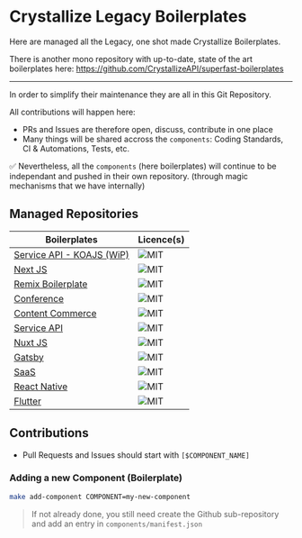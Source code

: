 # Crystallize Legacy Boilerplates

Here are managed all the Legacy, one shot made Crystallize Boilerplates.

There is another mono repository with up-to-date, state of the art boilerplates here: https://github.com/CrystallizeAPI/superfast-boilerplates 

---

In order to simplify their maintenance they are all in this Git Repository.

All contributions will happen here:
- PRs and Issues are therefore open, discuss, contribute in one place
- Many things will be shared accross the `components`: Coding Standards, CI & Automations, Tests, etc.

✅ Nevertheless, all the `components` (here boilerplates) will continue to be independant and pushed in their own repository. (through magic mechanisms that we have internally)

## Managed Repositories

| Boilerplates | Licence(s) |
| ------------ | ---------- |
| [Service API - KOAJS (WiP)](https://github.com/CrystallizeAPI/service-api-koajs) | ![MIT] |
| [Next JS](https://github.com/CrystallizeAPI/crystallize-nextjs-boilerplate) | ![MIT] |
| [Remix Boilerplate](https://github.com/CrystallizeAPI/product-storytelling-examples) | ![MIT] |
| [Conference](https://github.com/CrystallizeAPI/conference-boilerplate) | ![MIT] |
| [Content Commerce](https://github.com/CrystallizeAPI/content-commerce-boilerplate) | ![MIT] |
| [Service API](https://github.com/CrystallizeAPI/service-api-boilerplate) | ![MIT] |
| [Nuxt JS](https://github.com/CrystallizeAPI/crystallize-nuxtjs-boilerplate) | ![MIT] |
| [Gatsby](https://github.com/CrystallizeAPI/crystallize-gatsby-boilerplate) | ![MIT] |
| [SaaS](https://github.com/CrystallizeAPI/crystallize-saas-boilerplate) | ![MIT] |
| [React Native](https://github.com/CrystallizeAPI/crystallize-react-native-boilerplate) | ![MIT] |
| [Flutter](https://github.com/CrystallizeAPI/crystallize-flutter-boilerplate) | ![MIT] |

## Contributions

- Pull Requests and Issues should start with `[$COMPONENT_NAME]`

### Adding a new Component (Boilerplate)

```bash
make add-component COMPONENT=my-new-component
```

> If not already done, you still need create the Github sub-repository and add an entry in `components/manifest.json`


[MIT]: https://img.shields.io/badge/license-MIT-green?style=flat-square&labelColor=black
